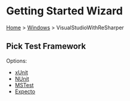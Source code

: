<!--
GENERATED FILE - DO NOT EDIT
This file was generated by [MarkdownSnippets](https://github.com/SimonCropp/MarkdownSnippets).
Source File: /docs/mdsource/wiz/picktest_Windows_VisualStudioWithReSharper.source.md
To change this file edit the source file and then run MarkdownSnippets.
-->

# Getting Started Wizard

[Home](/docs/wiz/readme.md) > [Windows](pickide_Windows.md) > VisualStudioWithReSharper

## Pick Test Framework

Options:
 * [xUnit](result_Windows_VisualStudioWithReSharper_xUnit.md)
 * [NUnit](result_Windows_VisualStudioWithReSharper_NUnit.md)
 * [MSTest](result_Windows_VisualStudioWithReSharper_MSTest.md)
 * [Expecto](result_Windows_VisualStudioWithReSharper_Expecto.md)

